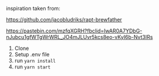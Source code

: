 inspiration taken from:

https://github.com/jacobludriks/rapt-brewfather

https://pastebin.com/mzfqXGRH?fbclid=IwAR0A7YDbG-nJubcu1gfWTgWrWRL_JO4mJLUvr5kcs8eo-vKyI6b-Nvt3IRs



1. Clone
2. Setup .env file
3. run `yarn install`
4. run `yarn start`
